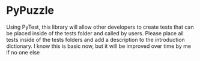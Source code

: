 # PyPuzzle
Using PyTest, this library will allow other developers to create tests that can be placed inside of the tests folder and called by users.
Please place all tests inside of the tests folders and add a description to the introduction dictionary. 
I know this is basic now, but it will be improved over time by me if no one else
